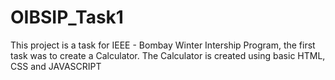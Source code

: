 # OIBSIP_Task1
This project is a task for IEEE - Bombay Winter Intership Program, the first task was to create a Calculator.
The Calculator is created using basic HTML, CSS and JAVASCRIPT
